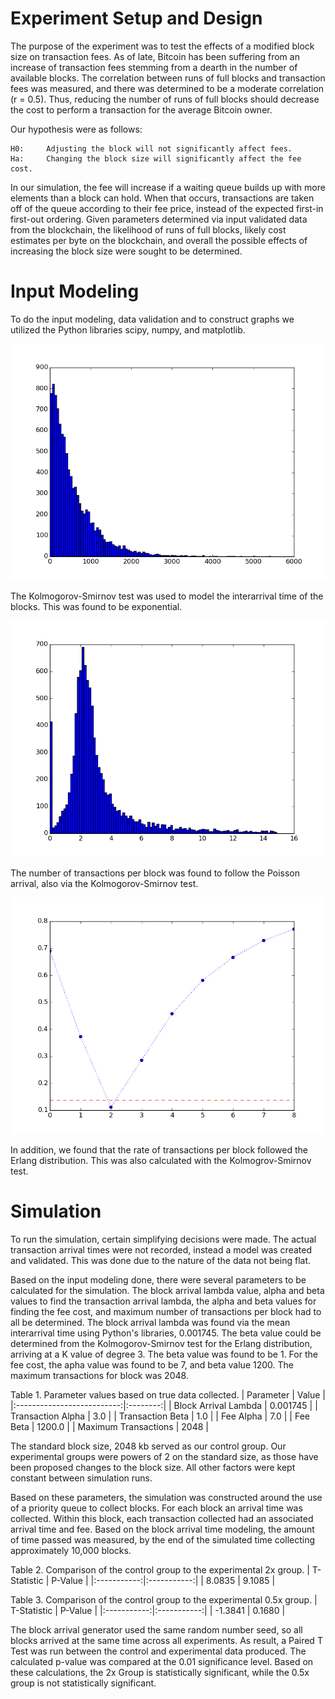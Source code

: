 # Experiment Setup and Design

The purpose of the experiment was to test the effects of a modified block size on transaction fees. As of late, Bitcoin has been suffering from an increase of transaction fees stemming from a dearth in the number of available blocks. The correlation between runs of full blocks and transaction fees was measured, and there was determined to be a moderate correlation (r = 0.5). Thus, reducing the number of runs of full blocks should decrease the cost to perform a transaction for the average Bitcoin owner.

Our hypothesis were as follows:

    H0:     Adjusting the block will not significantly affect fees.
    Ha:     Changing the block size will significantly affect the fee cost.
   
In our simulation, the fee will increase if a waiting queue builds up with more elements than a block can hold. When that occurs, transactions are taken off of the queue according to their fee price, instead of the expected first-in first-out ordering. Given parameters determined via input validated data from the blockchain, the likelihood of runs of full blocks, likely cost estimates per byte on the blockchain, and overall the possible effects of increasing the block size were sought to be determined. 

# Input Modeling

To do the input modeling, data validation and to construct graphs we utilized the Python libraries scipy, numpy, and matplotlib.

![Figure 1. Block Interarrival Times](figures/interarrival-exponential-dist.png)

The Kolmogorov-Smirnov test was used to model the interarrival time of the blocks. This was found to be exponential.

![Figure 2. Transaction Arrival Times](figures/transaction-rate-histogram.png)

The number of transactions per block was found to follow the Poisson arrival, also via the Kolmogorov-Smirnov test.

![Figure 3. Kolmogrov-Smirnov of Erlang Distributions: Y-axis values represent D-Statistic, x-axis values represent K, and should start at x = 1. Thus, k = 3 instead of 2, as shown](figures/erlang-shape-parameters-ks-tests.png)

In addition, we found that the rate of transactions per block followed the Erlang distribution. This was also calculated with the Kolmogrov-Smirnov test.

# Simulation

To run the simulation, certain simplifying decisions were made. The actual transaction arrival times were not recorded, instead a model was created and validated. This was done due to the nature of the data not being flat. 

Based on the input modeling done, there were several parameters to be calculated for the simulation. The block arrival lambda value, alpha and beta values to find the transaction arrival lambda, the alpha and beta values for finding the fee cost, and maximum number of transactions per block had to all be determined. The block arrival lambda was found via the mean interarrival time using Python's libraries, 0.001745. The beta value could be determined from the Kolmogorov-Smirnov test for the Erlang distribution, arriving at a K value of degree 3. The beta value was found to be 1. For the fee cost, the apha value was found to be 7, and beta value 1200. The maximum transactions for block was 2048.

Table 1. Parameter values based on true data collected.
| Parameter                  | Value    |
|:--------------------------:|:--------:|
| Block Arrival Lambda       | 0.001745 |
| Transaction Alpha          | 3.0      |
| Transaction Beta           | 1.0      |
| Fee Alpha                  | 7.0      |
| Fee Beta                   | 1200.0   |
| Maximum Transactions       | 2048     |

The standard block size, 2048 kb served as our control group. Our experimental groups were powers of 2 on the standard size, as those have been proposed changes to the block size. All other factors were kept constant between simulation runs.

Based on these parameters, the simulation was constructed around the use of a priority queue to collect blocks. For each block an arrival time was collected. Within this block, each transaction collected had an associated arrival time and fee. Based on the block arrival time modeling, the amount of time passed was measured, by the end of the simulated time collecting approximately 10,000 blocks.

Table 2. Comparison of the control group to the experimental 2x group.
| T-Statistic | P-Value     |
|:-----------:|:-----------:|
| 8.0835      | 9.1085      |

Table 3. Comparison of the control group to the experimental 0.5x group.
| T-Statistic | P-Value     |
|:-----------:|:-----------:|
| -1.3841     | 0.1680      |

The block arrival generator used the same random number seed, so all blocks arrived at the same time across all experiments. As result, a Paired T Test was run between the control and experimental data produced. The calculated p-value was compared at the 0.01 significance level. Based on these calculations, the 2x Group is statistically significant, while the 0.5x group is not statistically significant. 
